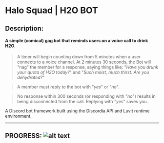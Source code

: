 # Halo Squad | H2O BOT

## Description:
#### A simple (comical) gag bot that reminds users on a voice call to drink H2O.

> A timer will begin counting down from 5 minutes when a user connects to a voice channel.
At 2 minutes 30 seconds, the Bot will "nag" the member for a response, saying things like: "_Have you drunk your quota of H2O today?_" and "_Such moist, much thirst. Are you dehydrated?_"

> A member must reply to the bot with "_yes_" or "_no_".

> No response within 300 seconds (or responding with "_no_") results in being disconnected from the call.
Replying with "_yes_" saves you.

A Discord bot framework built using the Discordia API and Luvit runtime environment.

---
PROGRESS:
![alt text](https://progress-bar.dev/95/?title=In+Development)
---